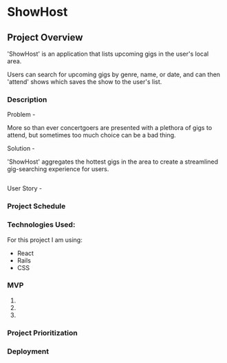 # ShowHost

## Project Overview

'ShowHost' is an application that lists upcoming gigs in the user's local area. 

Users can search for upcoming gigs by genre, name, or date, and can then 'attend' shows which saves the show to the user's list.
 
        
### Description
Problem - 

More so than ever concertgoers are presented with a plethora of gigs to attend, but sometimes too much choice can be a bad thing. 

Solution - 

'ShowHost' aggregates the hottest gigs in the area to create a streamlined gig-searching experience for users. 

![]()

User Story - 

### Project Schedule




### Technologies Used:

For this project I am using: 

- React
- Rails 
- CSS

### MVP
1. 
2. 
3. 

### Project Prioritization

### Deployment




